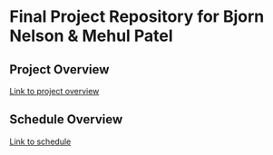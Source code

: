 # Final Project Repository for Bjorn Nelson & Mehul Patel

## Project Overview
[Link to project overview](https://github.com/cu-ecen-aeld/final-project-bjornhnelson/wiki/Project-Overview)

## Schedule Overview
[Link to schedule](https://github.com/cu-ecen-aeld/final-project-bjornhnelson/wiki/Schedule-Page)
